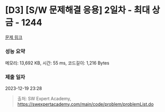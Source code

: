 # [D3] [S/W 문제해결 응용] 2일차 - 최대 상금 - 1244 

[문제 링크](https://swexpertacademy.com/main/code/problem/problemDetail.do?contestProbId=AV15Khn6AN0CFAYD) 

### 성능 요약

메모리: 13,692 KB, 시간: 55 ms, 코드길이: 1,216 Bytes

### 제출 일자

2023-12-19 23:28



> 출처: SW Expert Academy, https://swexpertacademy.com/main/code/problem/problemList.do